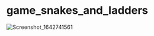 ﻿# game_snakes_and_ladders

![Screenshot_1642741561](https://user-images.githubusercontent.com/39925526/150469401-9a108d51-c641-4c99-89e8-4410749e07d6.png)
